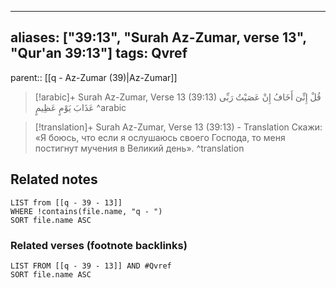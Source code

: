 
---
aliases: ["39:13", "Surah Az-Zumar, verse 13", "Qur'an 39:13"]
tags: Qvref
---

parent:: [[q - Az-Zumar (39)|Az-Zumar]]

> [!arabic]+ Surah Az-Zumar, Verse 13 (39:13)
> <span class="quran-arabic">قُلْ إِنِّىٓ أَخَافُ إِنْ عَصَيْتُ رَبِّى عَذَابَ يَوْمٍ عَظِيمٍ</span>
^arabic

> [!translation]+ Surah Az-Zumar, Verse 13 (39:13) - Translation
> Скажи: «Я боюсь, что если я ослушаюсь своего Господа, то меня постигнут мучения в Великий день».
^translation



## Related notes
```dataview
LIST from [[q - 39 - 13]]
WHERE !contains(file.name, "q - ")
SORT file.name ASC
```

### Related verses (footnote backlinks)
```dataview
LIST FROM [[q - 39 - 13]] AND #Qvref
SORT file.name ASC
```

